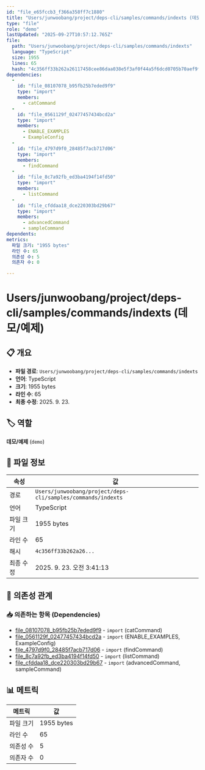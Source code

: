 ```yaml
---
id: "file_e65fccb3_f366a358ff7c1880"
title: "Users/junwoobang/project/deps-cli/samples/commands/indexts (데모/예제)"
type: "file"
role: "demo"
lastUpdated: "2025-09-27T10:57:12.765Z"
file:
  path: "Users/junwoobang/project/deps-cli/samples/commands/indexts"
  language: "TypeScript"
  size: 1955
  lines: 65
  hash: "4c356ff33b262a26117458cee86daa038e5f3af0f44a5f6dcd0705b70aef9f88"
dependencies:
  -
    id: "file_08107078_b95fb25b7eded9f9"
    type: "import"
    members:
      - catCommand
  -
    id: "file_0561129f_02477457434bcd2a"
    type: "import"
    members:
      - ENABLE_EXAMPLES
      - ExampleConfig
  -
    id: "file_4797d9f0_28485f7acb717d06"
    type: "import"
    members:
      - findCommand
  -
    id: "file_8c7a92fb_ed3ba4194f14fd50"
    type: "import"
    members:
      - listCommand
  -
    id: "file_cfddaa18_dce220303bd29b67"
    type: "import"
    members:
      - advancedCommand
      - sampleCommand
dependents:
metrics:
  파일 크기: "1955 bytes"
  라인 수: 65
  의존성 수: 5
  의존자 수: 0

---
```


# Users/junwoobang/project/deps-cli/samples/commands/indexts (데모/예제)

## 📋 개요

- **파일 경로**: `Users/junwoobang/project/deps-cli/samples/commands/indexts`
- **언어**: TypeScript
- **크기**: 1955 bytes
- **라인 수**: 65
- **최종 수정**: 2025. 9. 23.

## 🏷️ 역할

**데모/예제** (`demo`)

## 📄 파일 정보

| 속성 | 값 |
|------|----|
| 경로 | `Users/junwoobang/project/deps-cli/samples/commands/indexts` |
| 언어 | TypeScript |
| 파일 크기 | 1955 bytes |
| 라인 수 | 65 |
| 해시 | `4c356ff33b262a26...` |
| 최종 수정 | 2025. 9. 23. 오전 3:41:13 |

## 🔗 의존성 관계

### 📥 의존하는 항목 (Dependencies)

- [file_08107078_b95fb25b7eded9f9](file_08107078_b95fb25b7eded9f9.md) - `import` (catCommand)
- [file_0561129f_02477457434bcd2a](file_0561129f_02477457434bcd2a.md) - `import` (ENABLE_EXAMPLES, ExampleConfig)
- [file_4797d9f0_28485f7acb717d06](file_4797d9f0_28485f7acb717d06.md) - `import` (findCommand)
- [file_8c7a92fb_ed3ba4194f14fd50](file_8c7a92fb_ed3ba4194f14fd50.md) - `import` (listCommand)
- [file_cfddaa18_dce220303bd29b67](file_cfddaa18_dce220303bd29b67.md) - `import` (advancedCommand, sampleCommand)

## 📊 메트릭

| 메트릭 | 값 |
|--------|----|
| 파일 크기 | 1955 bytes |
| 라인 수 | 65 |
| 의존성 수 | 5 |
| 의존자 수 | 0 |

